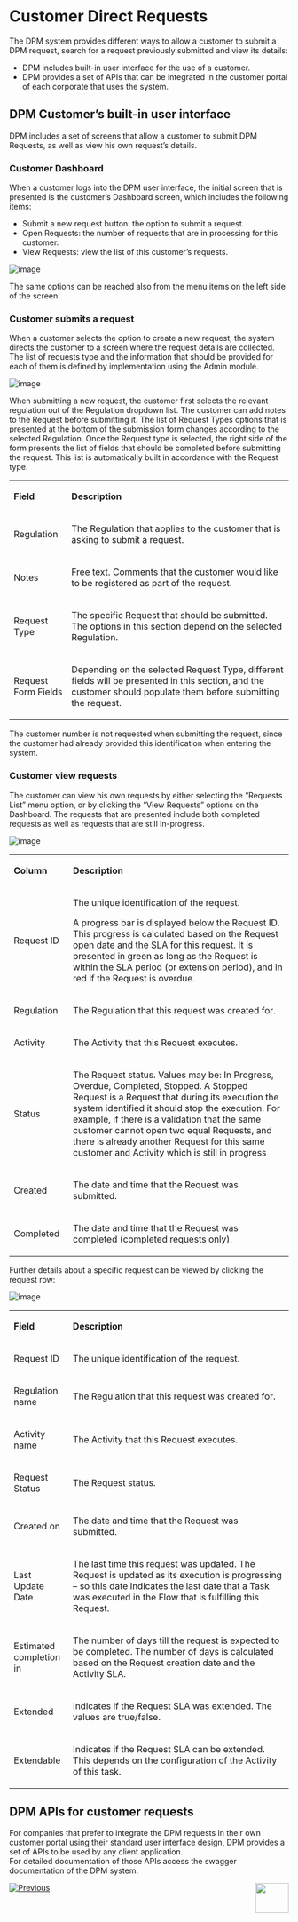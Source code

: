 

# Customer Direct Requests

The DPM system provides different ways to allow a customer to submit a DPM request, search for a request previously submitted and view its details:

- DPM includes built-in user interface for the use of a customer.
- DPM provides a set of APIs that can be integrated in the customer portal of each corporate that uses the system. 

## DPM Customer’s built-in user interface

DPM includes a set of screens that allow a customer to submit DPM Requests, as well as view his own request’s details.

### Customer Dashboard

When a customer logs into the DPM user interface, the initial screen that is presented is the customer’s Dashboard screen, which includes the following items:

- Submit a new request button: the option to submit a request.
- Open Requests: the number of requests that are in processing for this customer.
- View Requests: view the list of this customer’s requests.

 ![image](images/Figure_36_customer_landing_page.png)

The same options can be reached also from the menu items on the left side of the screen.

### Customer submits a request

When a customer selects the option to create a new request, the system directs the customer to a screen where the request details are collected. The list of requests type and the information that should be provided for each of them is defined by implementation using the Admin module. 

 ![image](images/Figure_37_Customer_submits_a_Reqeust.png)

When submitting a new request, the customer first selects the relevant regulation out of the Regulation dropdown list. 
The customer can add notes to the Request before submitting it. 
The list of Request Types options that is presented at the bottom of the submission form changes according to the selected Regulation.
Once the Request type is selected, the right side of the form presents the list of fields that should be completed before submitting the request. This list is automatically built in accordance with the Request type. 

<table>
<tbody>
<tr>
<td width="100">
<p><strong>Field</strong></p>
</td>
<td width="800">
<p><strong>Description</strong></p>
</td>
</tr>
<tr>
<td width="100">
<p>Regulation</p>
</td>
<td width="800">
<p>The Regulation that applies to the customer that is asking to submit a request.</p>
</td>
</tr>
<tr>
<td width="100">
<p>Notes</p>
</td>
<td width="800">
<p>Free text. Comments that the customer would like to be registered as part of the request.</p>
</td>
</tr>
<tr>
<td width="100">
<p>Request Type</p>
</td>
<td width="800">
<p>The specific Request that should be submitted. The options in this section depend on the selected Regulation.</p>
</td>
</tr>
<tr>
<td width="100">
<p>Request Form Fields</p>
</td>
<td width="800">
<p>Depending on the selected Request Type, different fields will be presented in this section, and the customer should populate them before submitting the request.</p>
</td>
</tr>
</tbody>
</table>

The customer number is not requested when submitting the request, since the customer had already provided this identification when entering the system. 

### Customer view requests  

The customer can view his own requests by either selecting the “Requests List” menu option, or by clicking the “View Requests” options on the Dashboard. 
The requests that are presented include both completed requests as well as requests that are still in-progress.

 ![image](images/Figure_38_Customer_views_requests.png)

<table width="594">
<tbody>
<tr>
<td width="103">
<p><strong>Column</strong></p>
</td>
<td width="491">
<p><strong>Description</strong></p>
</td>
</tr>
<tr>
<td width="103">
<p>Request ID</p>
</td>
<td width="491">
<p>The unique identification of the request.</p>
<p>A progress bar is displayed below the Request ID. This progress is calculated based on the Request open date and the SLA for this request. It is presented in green as long as the Request is within the SLA period (or extension period), and in red if the Request is overdue.</p>
</td>
</tr>
<tr>
<td width="100">
<p>Regulation</p>
</td>
<td width="800">
<p>The Regulation that this request was created for.</p>
</td>
</tr>
<tr>
<td width="100">
<p>Activity</p>
</td>
<td width="800">
<p>The Activity that this Request executes.</p>
</td>
</tr>
<tr>
<td width="100">
<p>Status</p>
</td>
<td width="800">
<p>The Request status. Values may be: In Progress, Overdue, Completed, Stopped. A Stopped Request is a Request that during its execution the system identified it should stop the execution. For example, if there is a validation that the same customer cannot open two equal Requests, and there is already another Request for this same customer and Activity which is still in progress</p>
</td>
</tr>
<tr>
<td width="100">
<p>Created</p>
</td>
<td width="800">
<p>The date and time that the Request was submitted.</p>
</td>
</tr>
<tr>
<td width="100">
<p>Completed</p>
</td>
<td width="800">
<p>The date and time that the Request was completed (completed requests only).</p>
</td>
</tr>
</tbody>
</table>

Further details about a specific request can be viewed by clicking the request row:

 ![image](images/Figure_39_Customer_Requests_details.png)

<table>
<tbody>
<tr>
<td width="100">
<p><strong>Field</strong></p>
</td>
<td width="800">
<p><strong>Description</strong></p>
</td>
</tr>
<tr>
<td width="100">
<p>Request ID</p>
</td>
<td width="800">
<p>The unique identification of the request.</p>
</td>
</tr>
<tr>
<td width="100">
<p>Regulation name</p>
</td>
<td width="800">
<p>The Regulation that this request was created for.</p>
</td>
</tr>
<tr>
<td width="100">
<p>Activity name</p>
</td>
<td width="800">
<p>The Activity that this Request executes.</p>
</td>
</tr>
<tr>
<td width="100">
<p>Request Status</p>
</td>
<td width="800">
<p>The Request status.</p>
</td>
</tr>
<tr>
<td width="100">
<p>Created on</p>
</td>
<td width="800">
<p>The date and time that the Request was submitted.</p>
</td>
</tr>
<tr>
<td width="100">
<p>Last Update Date</p>
</td>
<td width="800">
<p>The last time this request was updated. The Request is updated as its execution is progressing &ndash; so this date indicates the last date that a Task was executed in the Flow that is fulfilling this Request.</p>
</td>
</tr>
<tr>
<td width="100">
<p>Estimated completion in</p>
</td>
<td width="800">
<p>The number of days till the request is expected to be completed. The number of days is calculated based on the Request creation date and the Activity SLA.</p>
</td>
</tr>
<tr>
<td width="100">
<p>Extended</p>
</td>
<td width="800">
<p>Indicates if the Request SLA was extended. The values are true/false.</p>
</td>
</tr>
<tr>
<td width="100">
<p>Extendable</p>
</td>
<td width="800">
<p>Indicates if the Request SLA can be extended. This depends on the configuration of the Activity of this task.</p>
</td>
</tr>
</tbody>
</table>

## DPM APIs for customer requests

For companies that prefer to integrate the DPM requests in their own customer portal using their standard user interface design, DPM provides a set of APIs to be used by any client application.  
For detailed documentation of those APIs access the swagger documentation of the DPM system.

[![Previous](/articles/images/Previous.png)](/articles/00_DPM_User_Guide/05_Representative_User_Interface.md)[<img align="right" width="60" height="54" src="/articles/images/Next.png">](/articles/00_DPM_User_Guide/06_Steward_User_Interface.md)

